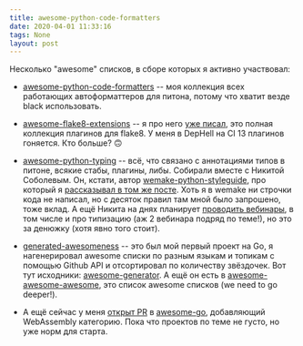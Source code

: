 ```yaml
---
title: awesome-python-code-formatters
date: 2020-04-01 11:33:16
tags: None
layout: post
---
```


Несколько "awesome" списков, в сборе которых я активно участвовал:

+ [awesome-python-code-formatters](https://github.com/life4/awesome-python-code-formatters) -- моя коллекция всех работающих автоформаттеров для питона, потому что хватит везде black использовать.

+ [awesome-flake8-extensions](https://github.com/DmytroLitvinov/awesome-flake8-extensions) -- я про него [уже писал](https://t.me/itgram_channel/304), это полная коллекция плагинов для flake8. У меня в DepHell на CI 13 плагинов гоняется. Кто больше? 🙃

+ [awesome-python-typing](https://github.com/typeddjango/awesome-python-typing) -- всё, что связано с аннотациями типов в питоне, всякие стабы, плагины, либы. Собирали вместе с Никитой Соболевым. Он, кстати, автор [wemake-python-styleguide](https://github.com/wemake-services/wemake-python-styleguide), про который я [рассказывал в том же посте](https://t.me/itgram_channel/304). Хоть я в wemake ни строчки кода не написал, но с десяток правил там мной было запрошено, тоже вклад. А ещё Никита на днях планирует [проводить вебинары](https://drylabs.io/py-quarantine), в том числе и про типизацию (аж 2 вебинара подряд по теме!), но это за денюжку (хотя явно того стоит).

+ [generated-awesomeness](https://github.com/orsinium-labs/generated-awesomeness) -- это был мой первый проект на Go, я нагенерировал awesome списки по разным языкам и топикам с помощью Github API и отсортировал по количеству звёздочек. Вот тут исходники: [awesome-generator](https://github.com/orsinium-labs/awesome-generator). А ещё он есть в [awesome-awesome-awesome](https://github.com/jonatasbaldin/awesome-awesome-awesome), это список awesome списков (we need to go deeper!).

+ А ещё сейчас у меня [открыт PR](https://github.com/avelino/awesome-go/pull/3030) в [awesome-go](https://github.com/avelino/awesome-go), добавляющий WebAssembly категорию. Пока что проектов по теме не густо, но уже норм для старта.
